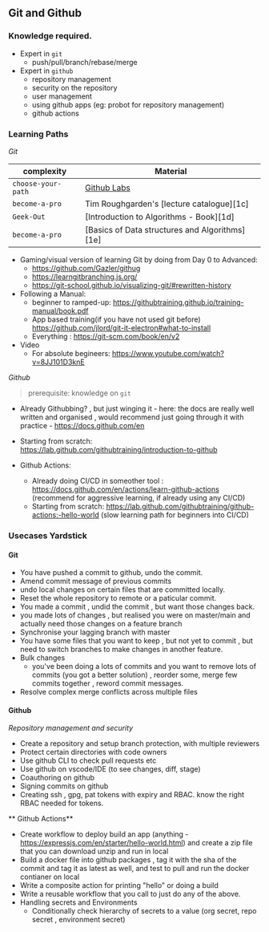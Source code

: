 ## Git and Github

### Knowledge required.

- Expert in `git`
  - push/pull/branch/rebase/merge
- Expert in `github`
  - repository management
  - security on the repository
  - user management
  - using github apps (eg: probot for repository management)
  - github actions

### Learning Paths

_Git_

| complexity          | Material                                       |
| ------------------- | ---------------------------------------------- |
| `choose-your-path` | [Github Labs][1a]                              |
| `become-a-pro`      | Tim Roughgarden's [lecture catalogue][1c]      |
| `Geek-Out`          | [Introduction to Algorithms - Book][1d]        |
| `become-a-pro`      | [Basics of Data structures and Algorithms][1e] |

<!--Reference links in article-->

[1a]: https://lab.github.com/


- Gaming/visual version of learning Git by doing from Day 0 to Advanced:
  - https://github.com/Gazler/githug
  - https://learngitbranching.js.org/
  - https://git-school.github.io/visualizing-git/#rewritten-history
- Following a Manual:
  - beginner to ramped-up: https://githubtraining.github.io/training-manual/book.pdf
  - App based training(if you have not used git before) https://github.com/jlord/git-it-electron#what-to-install
  - Everything : https://git-scm.com/book/en/v2
- Video
  - For absolute begineers: https://www.youtube.com/watch?v=8JJ101D3knE

_Github_

> prerequisite: knowledge on `git`

- Already Githubbing? , but just winging it - here: the docs are really well written and organised , would recommend just going through it with practice - https://docs.github.com/en
- Starting from scratch: https://lab.github.com/githubtraining/introduction-to-github

- Github Actions:
  - Already doing CI/CD in someother tool : https://docs.github.com/en/actions/learn-github-actions (recommend for aggressive learning, if already using any CI/CD)
  - Starting from scratch: https://lab.github.com/githubtraining/github-actions:-hello-world (slow learning path for beginners into CI/CD)

### Usecases Yardstick

#### Git

- You have pushed a commit to github, undo the commit.
- Amend commit message of previous commits
- undo local changes on certain files that are committed locally.
- Reset the whole repository to remote or a paticular commit.
- You made a commit , undid the commit , but want those changes back.
- you made lots of changes , but realised you were on master/main and actually need those changes on a feature branch
- Synchronise your lagging branch with master
- You have some files that you want to keep , but not yet to commit , but need to switch branches to make changes in another feature.
- Bulk changes
  - you've been doing a lots of commits and you want to remove lots of commits (you got a better solution) , reorder some, merge few commits together , reword commit messages.
- Resolve complex merge conflicts across multiple files

#### Github

_Repository management and security_

- Create a repository and setup branch protection, with multiple reviewers
- Protect certain directories with code owners
- Use github CLI to check pull requests etc
- Use github on vscode/IDE (to see changes, diff, stage)
- Coauthoring on github
- Signing commits on github
- Creating ssh , gpg, pat tokens with expiry and RBAC. know the right RBAC needed for tokens.

** Github Actions**

- Create workflow to deploy build an app (anything - https://expressjs.com/en/starter/hello-world.html) and create a zip file that you can download unzip and run in local
- Build a docker file into github packages , tag it with the sha of the commit and tag it as latest as well, and test to pull and run the docker contianer on local
- Write a composite action for printing "hello" or doing a build
- Write a reusable workflow that you call to just do any of the above.
- Handling secrets and Environments
  - Conditionally check hierarchy of secrets to a value (org secret, repo secret , environment secret)
